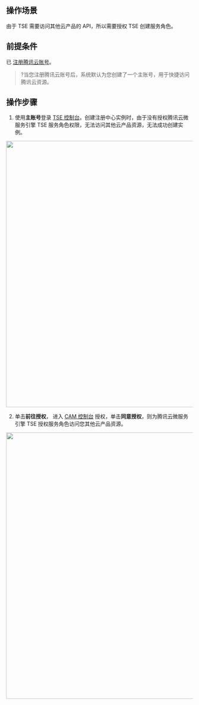 ## 操作场景

由于 TSE 需要访问其他云产品的 API，所以需要授权 TSE 创建服务角色。

## 前提条件

已 [注册腾讯云账号](https://cloud.tencent.com/document/product/378/17985)。

>?当您注册腾讯云账号后，系统默认为您创建了一个主账号，用于快捷访问腾讯云资源。
## 操作步骤

1. 使用**主账号**登录 [TSE 控制台](https://console.cloud.tencent.com/tse)。创建注册中心实例时，由于没有授权腾讯云微服务引擎 TSE 服务角色权限，无法访问其他云产品资源，无法成功创建实例。
<img src="(https://qcloudimg.tencent-cloud.cn/raw/76ed714050ec9d717679d4cc0dbea04e.png" width="720px">

2. 单击**前往授权**， 进入 [CAM 控制台](https://console.cloud.tencent.com/cam/overview) 授权，单击**同意授权**，则为腾讯云微服务引擎 TSE 授权服务角色访问您其他云产品资源。
<img src="https://qcloudimg.tencent-cloud.cn/raw/cd3a0f7de19bf28065212fb53cf4cc85.png" width="720px">
